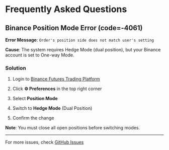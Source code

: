 # Frequently Asked Questions

## Binance Position Mode Error (code=-4061)

**Error Message**: `Order's position side does not match user's setting`

**Cause**: The system requires Hedge Mode (dual position), but your Binance account is set to One-way Mode.

### Solution

1. Login to [Binance Futures Trading Platform](https://www.binance.com/en/futures/BTCUSDT)

2. Click **⚙️ Preferences** in the top right corner

3. Select **Position Mode**

4. Switch to **Hedge Mode** (Dual Position)

5. Confirm the change

**Note**: You must close all open positions before switching modes.

---

For more issues, check [GitHub Issues](https://github.com/tinkle-community/nofx/issues)
